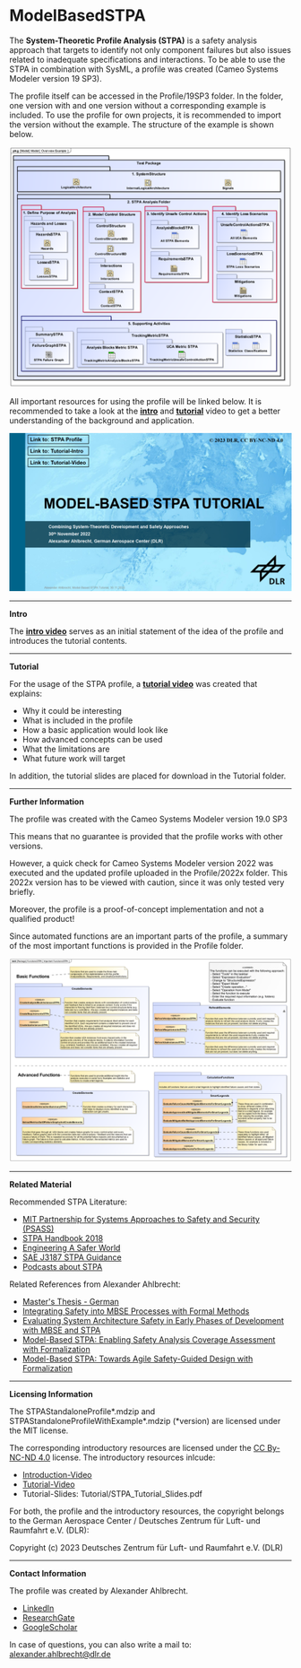 # ModelBasedSTPA

The **System-Theoretic Profile Analysis (STPA)** is a safety analysis approach that targets to identify 
not only component failures but also issues related to inadequate specifications and interactions. 
To be able to use the STPA in combination with SysML, a profile was created (Cameo Systems Modeler version 19 SP3).

The profile itself can be accessed in the Profile/19SP3 folder.
In the folder, one version with and one version without a corresponding example is included.
To use the profile for own projects, it is recommended to import the version without the example.
The structure of the example is shown below.

![ExampleStructure](./Tutorial/OverviewExample.png)

All important resources for using the profile will be linked below.
It is recommended to take a look at the [**intro**](https://youtu.be/jCtOcbAkEVI) and [**tutorial**](https://youtu.be/hQOw4MYubq0) video to get a better understanding of the background and application.

[![TutorialSlideImage](./Tutorial/Tutorial.PNG/)](https://youtu.be/hQOw4MYubq0)

--------------------------------------------------------------------------------------------------

**Intro**

The [**intro video**](https://youtu.be/jCtOcbAkEVI) serves as an initial statement of the idea of the profile and introduces the tutorial contents.

--------------------------------------------------------------------------------------------------

**Tutorial**

For the usage of the STPA profile, a [**tutorial video**](https://youtu.be/hQOw4MYubq0) was created that explains:
 - Why it could be interesting
 - What is included in the profile
 - How a basic application would look like
 - How advanced concepts can be used
 - What the limitations are
 - What future work will target
 
 In addition, the tutorial slides are placed for download in the Tutorial folder.

--------------------------------------------------------------------------------------------------

**Further Information**

The profile was created with the Cameo Systems Modeler version 19.0 SP3

This means that no guarantee is provided that the profile works with other versions.

However, a quick check for Cameo Systems Modeler version 2022 was executed and the updated profile uploaded in the Profile/2022x folder. This 2022x version has to be viewed with caution, since it was only tested very briefly.

Moreover, the profile is a proof-of-concept implementation and not a qualified product!

Since automated functions are an important parts of the profile, a summary of the most important functions is provided in the Profile folder.

![TutorialFunctions](./Tutorial/Important_Functions_STPA_Profile.png)

--------------------------------------------------------------------------------------------------

**Related Material**

Recommended STPA Literature:
- [MIT Partnership for Systems Approaches to Safety and Security (PSASS)](http://psas.scripts.mit.edu/home/materials/)
- [STPA Handbook 2018](http://psas.scripts.mit.edu/home/get_file.php?name=STPA_handbook.pdf)
- [Engineering A Safer World](https://direct.mit.edu/books/book/2908/Engineering-a-Safer-WorldSystems-Thinking-Applied)
- [SAE J3187 STPA Guidance](https://www.sae.org/standards/content/j3187_202202/)
- [Podcasts about STPA](https://safetycorner.wagnerflorian.eu/index.php/en/)

Related References from Alexander Ahlbrecht:
- [Master's Thesis - German](https://www.researchgate.net/publication/354599682_Erweiterung_von_MBSE_Prozessen_bei_der_Entwicklung_sicherheitskritischer_Systemarchitekturen_durch_die_Nutzung_Formaler_Methoden)
- [Integrating Safety into MBSE Processes with Formal Methods](https://ieeexplore.ieee.org/document/9594315)
- [Evaluating System Architecture Safety in Early Phases of Development with MBSE and STPA](https://ieeexplore.ieee.org/document/9582542)
- [Model-Based STPA: Enabling Safety Analysis Coverage Assessment with Formalization](https://ieeexplore.ieee.org/document/9925883)
- [Model-Based STPA: Towards Agile Safety-Guided Design with Formalization](https://ieeexplore.ieee.org/abstract/document/10005396)

--------------------------------------------------------------------------------------------------

**Licensing Information**

The STPAStandaloneProfile*.mdzip and STPAStandaloneProfileWithExample*.mdzip (*version) are licensed under the MIT license.

The corresponding introductory resources are licensed under the [CC By-NC-ND 4.0](https://creativecommons.org/licenses/by-nc-nd/4.0/) license. 
The introductory resources inlcude:
- [Introduction-Video](https://youtu.be/jCtOcbAkEVI)
- [Tutorial-Video](https://youtu.be/hQOw4MYubq0)
- Tutorial-Slides: Tutorial/STPA_Tutorial_Slides.pdf

For both, the profile and the introductory resources, the copyright belongs to the German Aerospace Center / Deutsches Zentrum für Luft- und Raumfahrt e.V. (DLR): 

Copyright (c) 2023 Deutsches Zentrum für Luft- und Raumfahrt e.V. (DLR)

--------------------------------------------------------------------------------------------------

**Contact Information**

The profile was created by Alexander Ahlbrecht.
- [LinkedIn](https://www.linkedin.com/in/alexander-ahlbrecht-411907225/)
- [ResearchGate](https://www.researchgate.net/profile/Alexander-Ahlbrecht)
- [GoogleScholar](https://scholar.google.com/citations?user=XildzN5o6jAC&hl=de&oi=ao)

In case of questions, you can also write a mail to: alexander.ahlbrecht@dlr.de
